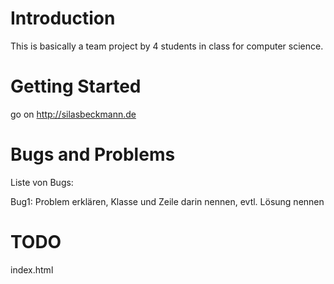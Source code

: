 # Introduction 
This is basically a team project by 4 students in class for computer science.
# Getting Started
go on http://silasbeckmann.de
# Bugs and Problems
Liste von Bugs:

Bug1: Problem erklären, Klasse und Zeile darin nennen, evtl. Lösung nennen
# TODO
index.html